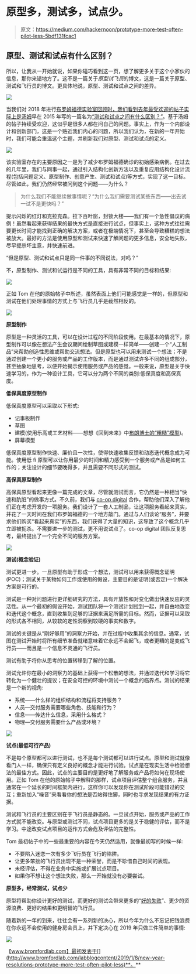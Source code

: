 # 原型多，测试多，试点少。

> 原文：<https://medium.com/hackernoon/prototype-more-test-often-pilot-less-5bdf131fcac1>

## 原型、测试和试点有什么区别？

所以，让我从一开始就说，如果你碰巧看到这一页，想了解更多关于这个小家伙的信息，那你来错地方了。这不是一篇关于*原型试飞员*的博文，这是一篇关于原型、测试和飞行员的博文。更具体地说，原型、测试和试点之间的差异。

![](img/9d65885fc0562e635e2382df11fb51b6.png)

当我们对 2018 年进行[布罗姆福德实验室回顾时，我们看到去年最受欢迎的帖子实际上是](http://www.bromfordlab.com/lab-diary/2018/12/24/happy-holidays-lab-in-review-2018)[汤姆](https://twitter.com/ThomasHartland)早在 2015 年写的一篇名为[“测试和试点之间有什么区别？”](http://www.bromfordlab.com/labblogcontent/2015/7/22/tests-vs-pilots?rq=test%20and%20pilot)。基于汤姆的帖子持续受欢迎，这似乎是很多人都在问自己的问题。事实上，作为一个内部设计和创新部门，这是一个贴近我们内心的问题，所以我们认为，在新的一年开始时，我们可能会重温这个主题，并刷新我们对原型、测试和试点的定义。

![](img/3d9f16f16c93763cfa0b295e50a66a24.png)

该实验室存在的主要原因之一是为了减少布罗姆福德确诊的初始感染病例。在过去的几年里，我们与同事一起，通过引入结构化创新方法以及重复应用结构化设计流程(包括问题定义、原型制作、创意产生、测试和试点)等方式，实现了这一目标。尽管如此，我们仍然经常被问到这个问题——为什么？

> 为什么我们不能继续做事情呢？“为什么我们需要测试某些东西——出去试一试不是更快吗？”

提示闪烁的红灯和克拉克森。拉下百叶窗，封锁大楼——我们有一个急性倡议的病例！虽然看起来获得结果的最快方式是直接进行试点，但事实上，这种方式往往需要更长时间才能找到正确的解决方案，或者在极端情况下，甚至会导致糟糕的想法被放大。最好的方法是使用原型和测试来快速了解问题的更多信息，安全地失败，尽早扼杀坏主意，并快速前进。

“但是原型、测试和试点只是同一件事的不同说法，对吗？”

不，原型制作、测试和试运行是不同的工具，具有非常不同的目标和结果:

![](img/dfdc6a2aa67aae66a205df011b9a6fa0.png)

正如 Tom 在他的原始帖子中所述，虽然表面上他们可能感觉是一样的，但原型和测试在他们处理事情的方式上与飞行员几乎是截然相反的。

![](img/2bcf1be6401008f0dc3af1e600b6f95e.png)

**原型制作**

原型是一种灵活的工具，可以在设计过程的不同阶段使用。在最基本的情况下，原型制作可以像在想法产生会议期间绘制草图或建模一样简单——创建一个“人工制品”来帮助创造性思维或帮助交流想法。但是原型也可以用来测试一个想法；不是通过创建一个更小的服务或产品的工作版本，而是通过测试许多不同的组成部分，甚至抽象地思考，以便开始揭示使用服务或产品的感觉。一般来说，原型是关于快速学习的，作为一种设计工具，它可以分为两个不同的类别:低保真度和高保真度。

**低保真度原型制作**

低保真度原型可以采取以下形式:

*   记事板制作
*   草图
*   建模(使用乐高或工艺材料——想想《回到未来》中[布朗博士的“粗糙”模型](https://www.youtube.com/watch?v=V6zPT8K_qaU))。
*   屏幕模型

低保真度原型制作快速、廉价且一次性，使得快速收集反馈和动态迭代概念成为可能。使用低 fi 原型可以让你用最少的时间和精力感受到一个服务或产品是如何工作的；关注设计的细节要晚得多，并且需要不同形式的测试。

**高保真原型制作**

高保真原型看起来更像一篇完成的文章，尽管就测试而言，它仍然是一种相当“快速和肮脏”的做事方式。不久前，我们与 [co-op digital](https://digitalblog.coop.co.uk/) 合作，帮助他们深入了解他们正在考虑开发的一项服务。我们设计了一套人工制品，让这项服务看起来真实，并花了一天时间在我们布罗姆福德的一个地方敲门。通过与人们谈论“服务”，并要求他们购买“看起来真实”的东西，我们获得了大量的知识，这导致了这个概念几乎立即被扼杀。不需要进一步的测试，更不用说试点了。co-op digital 团队反复思考，最终提出了一个完全不同的服务方案。

![](img/03ce068328c2a17d2fe4d843f921e8aa.png)

**测试(概念验证)**

测试更进一步。一旦原型有助于形成一个想法，测试可以用来获得概念证明(POC)；测试关于某物如何工作或使用的假设，主要目的是证明(或否定)一个解决方案是可行的。

测试是一种对问题进行更详细研究的方法，具有开放性和对变化做出快速反应的灵活性。从一个最初的假设开始，测试团队将一个测试计划拉到一起，并自由地改变和迭代这个概念，直到收集到足够的证据来满足所需的目标。然而，证据可以采取的形式各不相同，从较软的定性洞察到较硬的事实和数字。

测试的关键是从“刚好够用”的洞察力开始，并在过程中收集其余的信息。通常，试图在测试开始时将所有细节准备就绪意味着它永远不会起飞，或者更糟的是变成飞行员——而且是一个信息不灵通的飞行员。

测试有助于将你从思考的位置转移到了解的位置。

测试允许你在最小的洞察力的基础上获得一个松散的想法，并通过迭代和学习将它转化为一个健壮的提议；在安全可控的环境中测试一个概念的临界点。测试的结果是一个新的视角:

*   系统——什么样的组织结构和流程将支持服务？
*   人员—交付服务需要哪些角色、技能和行为？
*   信息——传达什么信息，采用什么格式？
*   物理—交付服务需要什么产品或环境？

![](img/03cce03a8ae1f1f22a51cf2fddb3bd39.png)

**试点(最低可行产品)**

不是每个原型都可以进行测试，也不是每个测试都可以进行试点。原型和测试就像看门人一样，确保只有定义良好的概念才能进行试验。试点是在现实生活中检验想法的最佳方式。因此，试点的主要目的是更好地了解服务或产品将如何在现场使用。正如 Tom 在他的原始帖子中解释的那样，试点项目评估整个组合服务，并且通常在一个延长的时间框架内进行，这样你可以发现你在测试阶段可能错过的交互；重新加入“噪音”来看看你的想法是否站得住脚，同时也寻求发现结果的有力证据。

测试和飞行员的主要区别在于飞行员是静态的。一旦试点开始，服务或产品的工作方式就不能改变。与原型或测试不同，试点项目更多的是关于稳健的评估，而不是学习。中途改变试点项目的运作方式会危及评估的完整性。

Tom 最初帖子中的一些最重要的内容在今天仍然适用，就像最初写的时候一样:

*   不要陷入迷恋一次有多少飞行员在飞行的陷阱。
*   让更多笨拙的飞行员出现不是一种荣誉，而是不珍惜自己时间的表现。
*   未经评估，不得在业务中实施或扩展试点项目。
*   如果你不想让这个想法失败，那么一开始就没有必要尝试。

**原型多，经常测试，试点少**

原型将帮助你设计更好的测试，而更好的测试会带来更多的“[好的失败](http://www.bromfordlab.com/labblogcontent/2018/5/2/solving-world-peace-with-a-baby-a-st-bernard-a-satchel-the-learning-from-failure-roadshow)”、更少的资源浪费、更好的结果和更明智的飞行员。

随着新的一年的到来，往往会有一系列新的决心，所以今年为什么不忘记把钱浪费在你永远不会使用的健身房会员上，并下定决心在 2019 年只做三件简单的事情:

![](img/21916565aa70abf4118bc28583ad8ee2.png)

【www.bromfordlab.com】最初发表于[](http://www.bromfordlab.com/labblogcontent/2019/1/8/new-year-resolutions-prototype-more-test-often-pilot-less)**。**